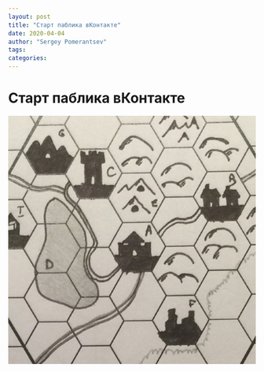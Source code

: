 ```yaml
---
layout: post
title: "Старт паблика вКонтакте"
date: 2020-04-04
author: "Sergey Pomerantsev"
tags:
categories:
---
```


# Старт паблика вКонтакте

![](/assets/images/_vk_start.jpg)
